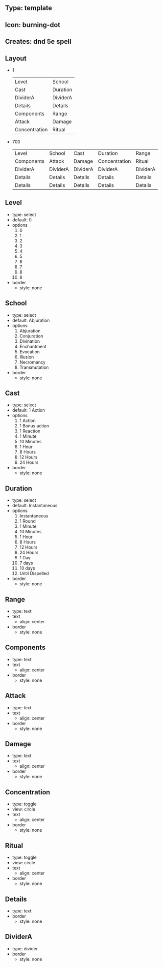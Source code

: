 ## Type: template

## Icon: burning-dot

## Creates: dnd 5e spell

## Layout
- 1
	
	|               |             |
	| ------------- | ----------- |
	| Level         | School      |
	| Cast          | Duration    |
	| DividerA      | DividerA    |
	| Details       | Details     |
	| Components    | Range       |
	| Attack        | Damage      |
	| Concentration | Ritual      |
	
- 700
	
	|            |           |           |               |           |
	| ---------- | --------- | --------- | ------------- | --------- |
	| Level      | School    | Cast      | Duration      | Range     |
	| Components | Attack    | Damage    | Concentration | Ritual    |
	| DividerA   | DividerA  | DividerA  | DividerA      | DividerA  |
	| Details    | Details   | Details   | Details       | Details   |
	| Details    | Details   | Details   | Details       | Details   |
	

## Level
- type: select
- default: 0
- options
	1. 0
	2. 1
	3. 2
	4. 3
	5. 4
	6. 5
	7. 6
	8. 7
	9. 8
	10. 9
- border
	- style: none

## School
- type: select
- default: Abjuration
- options
	1. Abjuration
	2. Conjuration
	3. Divination
	4. Enchantment
	5. Evocation
	6. Illusion
	7. Necromancy
	8. Transmutation
- border
	- style: none

## Cast
- type: select
- default: 1 Action
- options
	1. 1 Action
	2. 1 Bonus action
	3. 1 Reaction
	4. 1 Minute
	5. 10 Minutes
	6. 1 Hour
	7. 8 Hours
	8. 12 Hours
	9. 24 Hours
- border
	- style: none

## Duration
- type: select
- default: Instantaneous
- options
	1. Instantaneous
	2. 1 Round
	3. 1 Minute
	4. 10 Minutes
	5. 1 Hour
	6. 8 Hours
	7. 12 Hours
	8. 24 Hours
	9. 1 Day
	10. 7 days
	11. 10 days
	12. Until Dispelled
- border
	- style: none

## Range
- type: text
- text
	- align: center
- border
	- style: none

## Components
- type: text
- text
	- align: center
- border
	- style: none

## Attack
- type: text
- text
	- align: center
- border
	- style: none

## Damage
- type: text
- text
	- align: center
- border
	- style: none

## Concentration
- type: toggle
- view: circle
- text
	- align: center
- border
	- style: none

## Ritual
- type: toggle
- view: circle
- text
	- align: center
- border
	- style: none

## Details
- type: text
- border
	- style: none

## DividerA
- type: divider
- border
	- style: none